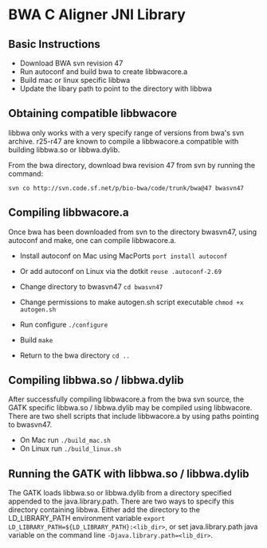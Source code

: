 BWA C Aligner JNI Library
=========================


Basic Instructions
------------------

- Download BWA svn revision 47
- Run autoconf and build bwa to create libbwacore.a
- Build mac or linux specific libbwa
- Update the libary path to point to the directory with libbwa


Obtaining compatible libbwacore
-------------------------------

libbwa only works with a very specify range of versions from bwa's svn archive. r25-r47 are known to compile a
libbwacore.a compatible with building libbwa.so or libbwa.dylib.

From the bwa directory, download bwa revision 47 from svn by running the command:

    svn co http://svn.code.sf.net/p/bio-bwa/code/trunk/bwa@47 bwasvn47


Compiling libbwacore.a
----------------------

Once bwa has been downloaded from svn to the directory bwasvn47, using autoconf and make, one can compile libbwacore.a.

- Install autoconf on Mac using MacPorts
  `port install autoconf`

- Or add autoconf on Linux via the dotkit
  `reuse .autoconf-2.69`

- Change directory to bwasvn47
  `cd bwasvn47`

- Change permissions to make autogen.sh script executable
  `chmod +x autogen.sh`

- Run configure
  `./configure`

- Build
  `make`

- Return to the bwa directory
  `cd ..`


Compiling libbwa.so / libbwa.dylib
----------------------------------

After successfully compiling libbwacore.a from the bwa svn source, the GATK specific libbwa.so / libbwa.dylib may be
compiled using libbwacore. There are two shell scripts that include libbwacore.a by using paths pointing to bwasvn47.

- On Mac run `./build_mac.sh`
- On Linux run `./build_linux.sh`


Running the GATK with libbwa.so / libbwa.dylib
----------------------------------------------

The GATK loads libbwa.so or libbwa.dylib from a directory specified appended to the java.library.path. There are two
ways to specify this directory containing libbwa. Either add the directory to the LD_LIBRARY_PATH environment variable
`export LD_LIBRARY_PATH=${LD_LIBRARY_PATH}:<lib_dir>`, or set java.library.path java variable on the command line
`-Djava.library.path=<lib_dir>`.
